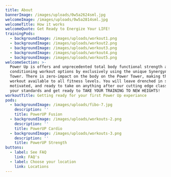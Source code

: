 ```yaml
---
title: About
bannerImage: /images/uploads/0w5a2624sml.jpg
welcomeImage: /images/uploads/0w5a2814sml.jpg
welcomeTitle: How it works
welcomeQuote: Get Ready to Energize Your LIFE!
trainingPods:
  - backgroundImage: /images/uploads/workout1.png
  - backgroundImage: /images/uploads/workout2.png
  - backgroundImage: /images/uploads/workout3.png
  - backgroundImage: /images/uploads/workout4.png
  - backgroundImage: /images/uploads/workout5.png
welcomeSection: >-
  Power Up is offers and unprecedented total body functional strength and
  conditioning workout options by exclusively using the unique SynergyAIR Power
  Tower. There is zero-impact on the body on the Power Tower, making the PowerUP
  workout available to all fitness levels. You will leave drenched in sweat,
  motivated, and ready to take on anything after our cutting edge classes. Raise
  your standards and get ready to TAKE YOUR TRAINING TO NEW HEIGHTS!
workoutTitle: Getting ready for your first Power Up experiance
pods:
  - backgroundImage: /images/uploads/fibo-7.jpg
    description: ''
    title: PowerUP Fusion
  - backgroundImage: /images/uploads/workouts-2.png
    description: ''
    title: PowerUP Cardio
  - backgroundImage: /images/uploads/workouts-3.png
    description: ''
    title: PowerUP Strength
buttons:
  - label: See FAQ
    link: FAQ's
  - label: Choose your location
    link: Locations
---
```


